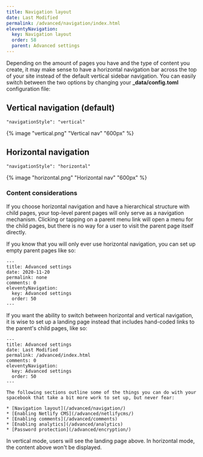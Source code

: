 ```yaml
---
title: Navigation layout 
date: Last Modified
permalink: /advanced/navigation/index.html
eleventyNavigation:
  key: Navigation layout 
  order: 58
  parent: Advanced settings 
---
```


Depending on the amount of pages you have and the type of content you create, it may make sense to have a horizontal navigation bar across the top of your site instead of the default vertical sidebar navigation. You can easily switch between the two options by changing your **_data/config.toml** configuration file:


## Vertical navigation (default)

```
"navigationStyle": "vertical"
```
{% image "vertical.png" "Vertical nav" "600px" %}

## Horizontal navigation

```
"navigationStyle": "horizontal"
```

{% image "horizontal.png" "Horizontal nav" "600px" %}

### Content considerations

If you choose horizontal navigation and have a hierarchical structure with child pages, your top-level parent pages will only serve as a navigation mechanism. Clicking or tapping on a parent menu link will open a menu for the child pages, but there is no way for a user to visit the parent page itself directly.

If you know that you will only ever use horizontal navigation, you can set up empty parent pages like so:

```
---
title: Advanced settings
date: 2020-11-20
permalink: none 
comments: 0
eleventyNavigation:
  key: Advanced settings
  order: 50 
---
```

If you want the ability to switch between horizontal and vertical navigation, it is wise to set up a landing page instead that includes hand-coded links to the parent's child pages, like so:

```
---
title: Advanced settings
date: Last Modified
permalink: /advanced/index.html
comments: 0
eleventyNavigation:
  key: Advanced settings
  order: 50 
---

The following sections outline some of the things you can do with your spacebook that take a bit more work to set up, but never fear:

* [Navigation layout](/advanced/navigation/)
* [Enabling Netlify CMS](/advanced/netlifycms/)
* [Enabling comments](/advanced/comments)
* [Enabling analytics](/advanced/analytics)
* [Password protection](/advanced/encryption/)
```

In vertical mode, users will see the landing page above. In horizontal mode, the content above won't be displayed.